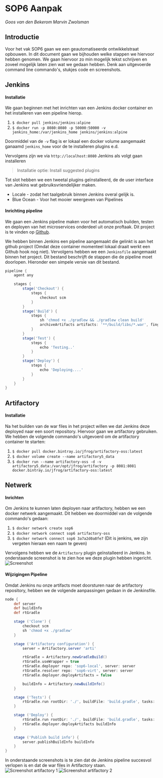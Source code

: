 # SOP6 Aanpak
*Goos van den Bekerom
Marvin Zwolsman*

## Introductie
Voor het vak SOP6 gaan we een geautomatiseerde ontwikkelstraat opbouwen. In dit document gaan we bijhouden welke stappen we hiervoor hebben genomen. We gaan hiervoor zo min mogelijk tekst schrijven en zoveel mogelijk laten zien wat we gedaan hebben. Denk aan uitgevoerde command line commando's, stukjes code en screenshots.

## Jenkins
#### Installatie
We gaan beginnen met het inrichten van een Jenkins docker container en het installeren van een pipeline hierop.
1. `$ docker pull jenkins/jenkins:alpine`
2. `$ docker run -p 8080:8080 -p 50000:50000 -v jenkins_home:/var/jenkins_home jenkins/jenkins:alpine`

Doormiddel van de `-v` flag is er lokaal een docker volume aangemaakt ganaamd `jenkins_home` voor de te installeren plugins e.d.

Vervolgens zijn we via `http://localhost:8080` Jenkins als volgt gaan installeren
> Installatie optie: Install suggested plugins

Tot slot hebben we een tweetal plugins geïnstalleerd, de de user interface van Jenkins wat gebruiksvriendelijker maken.
- Locale - zodat het taalgebruik binnen Jenkins overal gelijk is.
- Blue Ocean - Voor het mooier weergeven van Pipelines

#### Inrichting pipeline
We gaan een Jenkins pipeline maken voor het automatisch builden, testen en deployen van het microservices onderdeel uit onze proftaak. Dit project is te vinden op [Github](https://github.com/GoosvandenBekerom/er-microservices).

We hebben binnen Jenkins een pipeline aangemaakt die gelinkt is aan het github project (Omdat deze container momenteel lokaal draait werkt een Github hook nog niet). Vervolgens hebben we een `Jenkinsfile` aangemaakt binnen het project. Dit bestand beschrijft de stappen die de pipeline moet doorlopen. Hieronder een simpele versie van dit bestand.

```groovy
pipeline {
    agent any

    stages {
        stage('Checkout') {
            steps {
                checkout scm
            }
        }
        stage('Build') {
            steps {
                sh 'chmod +x ./gradlew && ./gradlew clean build'
                archiveArtifacts artifacts: '**/build/libs/*.war', fingerprint: true
            }
        }
        stage('Test') {
            steps {
                echo 'Testing..'
            }
        }
        stage('Deploy') {
            steps {
                echo 'Deploying....'
            }
        }
    }
}
```

## Artifactory
#### Installatie
Na het builden van de war files in het project willen we dat Jenkins deze deployed naar een soort repository. Hiervoor gaan we artifactory gebruiken.
We hebben de volgende commando's uitgevoerd om de artifactory container te starten:
1. `$ docker pull docker.bintray.io/jfrog/artifactory-oss:latest`
2. `$ docker volume create --name artifactory5_data`
3. `$ docker run --name artifactory-oss -d -v artifactory5_data:/var/opt/jfrog/artifactory -p 8081:8081 docker.bintray.io/jfrog/artifactory-oss:latest`

## Netwerk
#### Inrichten
Om Jenkins te kunnen laten deployen naar artifactory, hebben we een docker netwerk aangemaakt. Dit hebben we doormiddel van de volgende commando's gedaan:
1. `$ docker network create sop6`
2. `$ docker network connect sop6 artifactory-oss`
3. `$ docker network connect sop6 3a7a2d0a8fe7` (Dit is jenkins, we zijn vergeten hieraan een naam te geven)

Vervolgens hebben we de `Artifactory` plugin geïnstalleerd in Jenkins. In onderstaande screenshot is te zien hoe we deze plugin hebben ingericht.
![Screenshot](https://cdn.discordapp.com/attachments/380439326950948874/423465080043208705/unknown.png)

#### Wijzigingen Pipeline
Omdat Jenkins nu onze artifacts moet doorsturen naar de artifactory repository, hebben we de volgende aanpassingen gedaan in de Jenkinsfile.
```groovy
node {
    def server
    def buildInfo
    def rtGradle

    stage ('Clone') {
        checkout scm
        sh 'chmod +x ./gradlew'
    }

    stage ('Artifactory configuration') {
        server = Artifactory.server 'arti'

        rtGradle = Artifactory.newGradleBuild()
        rtGradle.useWrapper = true
        rtGradle.deployer repo: 'sop6-local', server: server
        rtGradle.resolver repo: 'sop6-virt', server: server
        rtGradle.deployer.deployArtifacts = false

        buildInfo = Artifactory.newBuildInfo()
    }

    stage ('Tests') {
        rtGradle.run rootDir: './', buildFile: 'build.gradle', tasks: 'clean test'
    }

    stage ('Deploy') {
        rtGradle.run rootDir: './', buildFile: 'build.gradle', tasks: 'artifactoryPublish', buildInfo: buildInfo
        rtGradle.deployer.deployArtifacts buildInfo
    }

    stage ('Publish build info') {
        server.publishBuildInfo buildInfo
    }
}
```

In onderstaande screenshots is te zien dat de Jenkins pipeline succesvol verlopen is en dat de war files in Artifactory staan.
![Screenshot artifactory 1](https://cdn.discordapp.com/attachments/380439326950948874/423468035215458315/unknown.png)
![Screenshot artifactory 2](https://cdn.discordapp.com/attachments/380439326950948874/423468003552657428/unknown.png)
